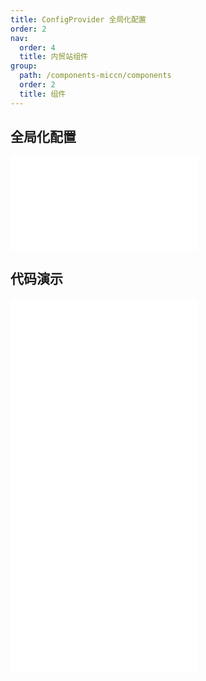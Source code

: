 ```yaml
---
title: ConfigProvider 全局化配置
order: 2
nav:
  order: 4
  title: 内贸站组件
group:
  path: /components-miccn/components
  order: 2
  title: 组件
---
```


## 全局化配置

<div>
<embed src="@docs-common/config-provider/index.md"></embed>
</div>
        
## 代码演示

<Row gutter=8>

  <Col span=24>
    
  <div class="code-box"><embed src="@abiz-rc-miccn/config-provider/demo/direction-config-provider-miccn.md"></embed></div>
          
  <div class="code-box"><embed src="@abiz-rc-miccn/config-provider/demo/locale-config-provider-miccn.md"></embed></div>
          
  <div class="code-box"><embed src="@abiz-rc-miccn/config-provider/demo/size-config-provider-miccn.md"></embed></div>
          
  </Col>
          
</Row>
        
<div><embed src="@docs-common/config-provider/index-api.md"></embed><div>
        